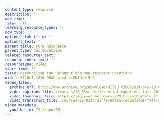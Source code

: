 ```yaml
---
content_type: resource
description: ''
end_time: ''
file: null
learning_resource_types: []
ocw_type: ''
optional_tab_title: ''
optional_text: ''
parent_title: Pure Resonance
parent_type: CourseSection
related_resources_text: ''
resource_index_text: ''
resourcetype: Video
start_time: ''
title: Reconciling the Resonant and Non-resonant Solutions
uid: ed5716e1-182d-90db-4fc4-dc2b1ddef5c9
video_files:
  archive_url: http://www.archive.org/download/MIT18.03S06/mit-ocw-18.03-lec14-12mar2003-220k_512kb.mp4
  video_captions_file: /courses/18-03sc-differential-equations-fall-2011/cc6e1fd5dee7573db970984f311a21fd_Y9_zrupnz0Q.vtt
  video_thumbnail_file: https://img.youtube.com/vi/Y9_zrupnz0Q/default.jpg
  video_transcript_file: /courses/18-03sc-differential-equations-fall-2011/ceda4e32463c9dde95c8462aa0a329e1_Y9_zrupnz0Q.pdf
video_metadata:
  youtube_id: Y9_zrupnz0Q
---
```


